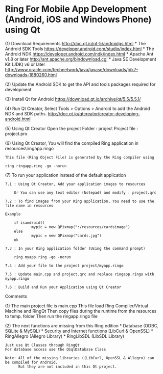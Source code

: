 Ring For Mobile App Development (Android, iOS and Windows Phone) using Qt
=========================================================================

(1) Download Requirements
	http://doc.qt.io/qt-5/androidgs.html
	* The Android SDK Tools
		https://developer.android.com/studio/index.html
	* The Android NDK 
		https://developer.android.com/ndk/index.html
	* Apache Ant v1.8 or later 
		http://ant.apache.org/bindownload.cgi
	* Java SE Development Kit (JDK) v6 or later
		http://www.oracle.com/technetwork/java/javase/downloads/jdk7-downloads-1880260.html

(2) Update the Android SDK to get the API and tools packages required for development

(3) Install Qt for Android
		https://download.qt.io/archive/qt/5.5/5.5.1/

(4) Run Qt Creator, Select Tools > Options > Android to add the 
    Android NDK and SDK paths. 
		http://doc.qt.io/qtcreator/creator-developing-android.html

(5) Using Qt Creator Open the project 
	Folder : project
	Project file : project.pro

(6) Using Qt Creator, You will find the compiled Ring application in resources\ringapp.ringo

	This file (Ring Object File) is generated by the Ring compiler using

	ring ringapp.ring -go -norun

(7) To run your application instead of the default application

	7.1 : Using Qt Creator, Add your application images to resources

		Or You can use any text editor (Notepad) and modify : project.qrc

	7.2 : To find images from your Ring application, You need to use the file name in resources

	Example 

		if isandroid()
    			mypic = new QPixmap(":/resources/cardsimage")
		else
    			mypic = new QPixmap("cards.jpg")
		ok

	7.3 : In your Ring application folder (Using the command prompt)

		ring myapp.ring -go -norun

	7.4 : Add your file to the project project/myapp.ringo 

	7.5 : Update main.cpp and project.qrc and replace ringapp.ringo with myapp.ringo

	7.6 : Build and Run your Application using Qt Creator

Comments

(1) The main project file is main.cpp 
	This file load Ring Compiler/Virtual Machine and RingQt 
	Then copy files during the runtime from the resources to temp. folder 
	Then run the ringapp.ringo file

(2) The next functions are missing from this Ring edition
	* Database (ODBC, SQLite & MySQL)
	* Security and Internet functions (LibCurl & OpenSSL)
	* RingAllegro (Allegro Library)
	* RingLibSDL (LibSDL Library)

	Just use Qt Classes through RingQt
	For database access use the QSqlDatabase Class

	Note: All of the missing libraries ((LibCurl, OpenSSL & Allegro) can be compiled for Android.
	      But they are not included in this Qt project.